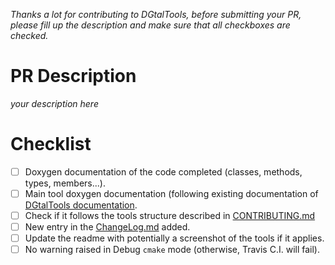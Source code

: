 *Thanks a lot for contributing to DGtalTools, before submitting your PR, please fill up the description and make sure that all checkboxes are checked.*

# PR Description

*your description here*

# Checklist

- [ ] Doxygen documentation of the code completed (classes, methods, types, members...).
- [ ] Main tool doxygen documentation (following existing documentation of [DGtalTools documentation](http://dgtal.org/doc/tools/nightly/).
- [ ] Check if it follows the tools structure described in [CONTRIBUTING.md](https://github.com/DGtal-team/DGtalTools/blob/master/CONTRIBUTING.md)
- [ ] New entry in the [ChangeLog.md](https://github.com/DGtal-team/DGtalTools/blob/master/ChangeLog.md) added.
- [ ] Update the readme with potentially a screenshot of the tools if it applies. 
- [ ] No warning raised in Debug ```cmake``` mode (otherwise, Travis C.I. will fail).
